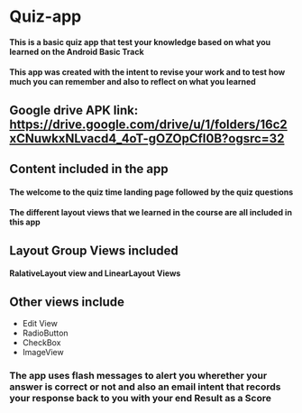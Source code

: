 # Quiz-app

#### This is a basic quiz app that test your knowledge based on what you learned on the Android Basic Track
#### This app was created with the intent to revise your work and to test how much you can remember and also to reflect on what you learned

## Google drive APK link: https://drive.google.com/drive/u/1/folders/16c2xCNuwkxNLvacd4_4oT-gOZOpCfI0B?ogsrc=32
## Content included in the app 
#### The welcome to the quiz time landing page followed by the quiz questions
#### The different layout views that we learned in the course are all included in this app
## Layout Group Views included
#### RalativeLayout view and LinearLayout Views
## Other views include 
 * Edit View 
 * RadioButton
 * CheckBox 
 * ImageView

### The app uses flash messages to alert you wherether your answer is correct or not and also an email intent that records your response back to you with your end Result as a Score
